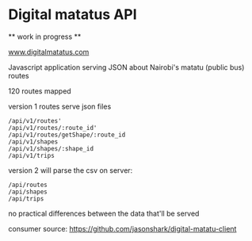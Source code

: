 Digital matatus API
========

** work in progress **

www.digitalmatatus.com

Javascript application serving JSON about Nairobi's matatu (public bus) routes

120 routes mapped

version 1 routes serve json files
```
/api/v1/routes'
/api/v1/routes/:route_id'
/api/v1/routes/getShape/:route_id
/api/v1/shapes
/api/v1/shapes/:shape_id
/api/v1/trips
```

version 2 will parse the csv on server:
```
/api/routes
/api/shapes
/api/trips
```

no practical differences between the data that'll be served

consumer source: https://github.com/jasonshark/digital-matatu-client

